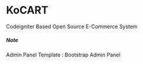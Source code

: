 KoCART
============================
Codeigniter Based Open Source E-Commerce System

##### Note
Admin Panel Template : Bootstrap Admin Panel
